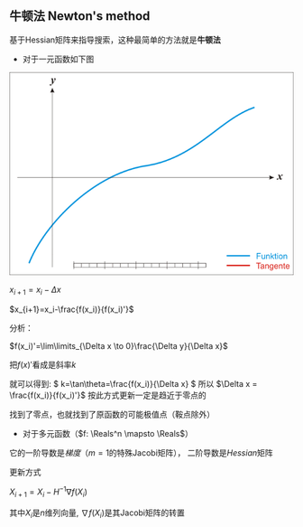 ## 牛顿法 Newton's method
基于Hessian矩阵来指导搜索，这种最简单的方法就是**牛顿法**

- 对于一元函数如下图

![pl](newton.gif ':size=400*247')

$x_{i+1}=x_i-\Delta x$

$x_{i+1}=x_i-\frac{f(x_i)}{f(x_i)'}$

分析：

$f(x_i)'=\lim\limits_{\Delta x \to 0}\frac{\Delta y}{\Delta x}$

把$f(x)'$看成是斜率$k$

就可以得到:
$
k=\tan\theta=\frac{f(x_i)}{\Delta x}
$
所以
$\Delta x = \frac{f(x_i)}{f(x_i)'}$ 按此方式更新一定是趋近于零点的

找到了零点，也就找到了原函数的可能极值点（鞍点除外）

- 对于多元函数（$f: \Reals^n \mapsto \Reals$）

它的一阶导数是*梯度*（$m=1$的特殊Jacobi矩阵）， 二阶导数是$Hessian$矩阵

更新方式

$X_{i+1}=X_i-H^{-1}\nabla f(X_i)$

其中$X_i$是$n$维列向量, $\nabla f(X_i)$是其Jacobi矩阵的转置
